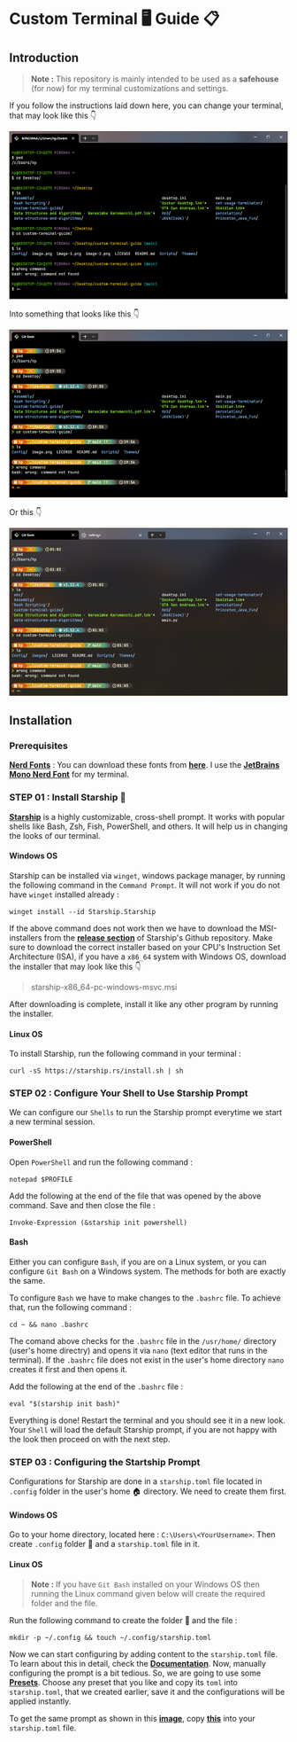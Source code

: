 # Custom Terminal 🖥️ Guide 📋
    
## Introduction
     
> **Note :** This repository is mainly intended to be used as a **safehouse** (for now) for my terminal customizations and settings.<br> 
    
        
If you follow the instructions laid down here, you can change your terminal, that may look like this 👇
     
![alt text](Images/terminal-before-customization.png)
    
Into something that looks like this 👇
    
![alt text](Images/terminal-after-customization.png)

Or this 👇

![alt text](Images/terminal-after-customization-02.png)
     
## Installation
      
### Prerequisites
     
[**Nerd Fonts**](https://www.nerdfonts.com/) : You can download these fonts from [**here**](https://www.nerdfonts.com/font-downloads). I use the [**JetBrains Mono Nerd Font**](https://github.com/ryanoasis/nerd-fonts/releases/download/v3.2.1/JetBrainsMono.zip) for my terminal.
    
### STEP 01 : Install Starship 🚀
       
[**Starship**](https://starship.rs/) is a highly customizable, cross-shell prompt. It works with popular shells like Bash, Zsh, Fish, PowerShell, and others. It will help us in changing the looks of our terminal.
   
#### **Windows OS** 
   
Starship can be installed via `winget`, windows package manager, by running the following command in the `Command Prompt`. It will not work if you do not have `winget` installed already :
    
```
winget install --id Starship.Starship
```
   
If the above command does not work then we have to download the MSI-installers from the [**release section**](https://github.com/starship/starship/releases/tag/v1.20.1) of Starship's Github repository. Make sure to download the correct installer based on your CPU's Instruction Set Architecture (ISA), if you have a `x86_64` system with Windows OS, download the installer that may look like this 👇
     
>
> starship-x86_64-pc-windows-msvc.msi 
>

After downloading is complete, install it like any other program by running the installer.

#### **Linux OS**
   
To install Starship, run the following command in your terminal :
     
```
curl -sS https://starship.rs/install.sh | sh
```
### STEP 02 : Configure Your Shell to Use Starship Prompt
    
We can configure our `Shells` to run the Starship prompt everytime we start a new terminal session.
      
#### **PowerShell**

Open `PowerShell` and run the following command :
   
```
notepad $PROFILE
```

Add the following at the end of the file that was opened by the above command. Save and then close the file :

```
Invoke-Expression (&starship init powershell)
```

#### **Bash**
   
Either you can configure `Bash`, if you are on a Linux system, or you can configure `Git Bash` on a Windows system. The methods for both are exactly the same.

To configure `Bash` we have to make changes to the `.bashrc` file. To achieve that, run the following command :

```
cd ~ && nano .bashrc
```
The comand above checks for the `.bashrc` file in the `/usr/home/` directory (user's home directry) and opens it via `nano` (text editor that runs in the terminal). If the `.bashrc` file does not exist in the user's home directory `nano` creates it first and then opens it.

Add the following at the end of the `.bashrc` file :

```
eval "$(starship init bash)"
```
     
Everything is done! Restart the terminal and you should see it in a new look. Your `Shell` will load the default Starship prompt, if you are not happy with the look then proceed on with the next step.
  
### STEP 03 : Configuring the Startship Prompt

Configurations for Starship are done in a `starship.toml` file located in `.config` folder in the user's home 🏠 directory. We need to create them first.

#### **Windows OS**

Go to your home directory, located here : `C:\Users\<YourUsername>`.
Then create `.config` folder 📂 and a `starship.toml` file in it.

#### **Linux OS**

> **Note :** If you have `Git Bash` installed on your Windows OS then running the Linux command given below will create the required folder and the file.

Run the following command to create the folder 📂 and the file :
```
mkdir -p ~/.config && touch ~/.config/starship.toml
```

Now we can start configuring by adding content to the `starship.toml` file. To learn about this in detail, check the [**Documentation**](https://starship.rs/config/#prompt). Now, manually configuring the prompt is a bit tedious. So, we are going to use some [**Presets**](https://starship.rs/presets). Choose any preset that you like and copy its `toml` into `starship.toml`, that we created earlier, save it and the configurations will be applied instantly.
    
To get the same prompt as shown in this [**image**](Images/terminal-after-customization.png), copy [**this**](Themes/Starship/starship.toml) into your `starship.toml` file.
